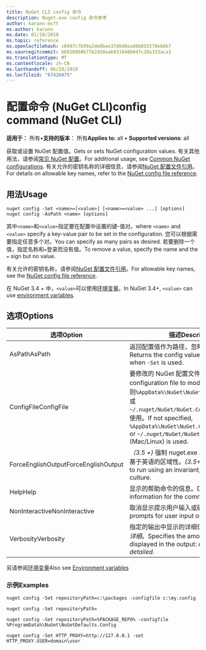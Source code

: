 ```yaml
---
title: NuGet CLI config 命令
description: Nuget.exe config 命令参考
author: karann-msft
ms.author: karann
ms.date: 01/18/2018
ms.topic: reference
ms.openlocfilehash: c0497c7b99a2de6bee37d6d0ead8b055578e60b7
ms.sourcegitcommit: b6810860b77b2d50aab031040b047c20a333aca3
ms.translationtype: MT
ms.contentlocale: zh-CN
ms.lasthandoff: 06/28/2019
ms.locfileid: "67426075"
---
```

# <a name="config-command-nuget-cli"></a><span data-ttu-id="661ea-103">配置命令 (NuGet CLI)</span><span class="sxs-lookup"><span data-stu-id="661ea-103">config command (NuGet CLI)</span></span>

<span data-ttu-id="661ea-104">**适用于：** 所有&bullet;**支持的版本**： 所有</span><span class="sxs-lookup"><span data-stu-id="661ea-104">**Applies to:** all &bullet; **Supported versions**: all</span></span>

<span data-ttu-id="661ea-105">获取或设置 NuGet 配置值。</span><span class="sxs-lookup"><span data-stu-id="661ea-105">Gets or sets NuGet configuration values.</span></span> <span data-ttu-id="661ea-106">有关其他用法，请参阅[常见 NuGet 配置](../consume-packages/configuring-nuget-behavior.md)。</span><span class="sxs-lookup"><span data-stu-id="661ea-106">For additional usage, see [Common NuGet configurations](../consume-packages/configuring-nuget-behavior.md).</span></span> <span data-ttu-id="661ea-107">有关允许的密钥名称的详细信息，请参阅[NuGet 配置文件引用](../reference/nuget-config-file.md)。</span><span class="sxs-lookup"><span data-stu-id="661ea-107">For details on allowable key names, refer to the [NuGet config file reference](../reference/nuget-config-file.md).</span></span>

## <a name="usage"></a><span data-ttu-id="661ea-108">用法</span><span class="sxs-lookup"><span data-stu-id="661ea-108">Usage</span></span>

```cli
nuget config -Set <name>=[<value>] [<name>=<value> ...] [options]
nuget config -AsPath <name> [options]
```

<span data-ttu-id="661ea-109">其中`<name>`和`<value>`指定要在配置中设置的键-值对。</span><span class="sxs-lookup"><span data-stu-id="661ea-109">where `<name>` and `<value>` specify a key-value pair to be set in the configuration.</span></span> <span data-ttu-id="661ea-110">您可以根据需要指定任意多个对。</span><span class="sxs-lookup"><span data-stu-id="661ea-110">You can specify as many pairs as desired.</span></span> <span data-ttu-id="661ea-111">若要删除一个值，指定名称和`=`登录而没有值。</span><span class="sxs-lookup"><span data-stu-id="661ea-111">To remove a value, specify the name and the `=` sign but no value.</span></span>

<span data-ttu-id="661ea-112">有关允许的密钥名称，请参阅[NuGet 配置文件引用](../reference/nuget-config-file.md)。</span><span class="sxs-lookup"><span data-stu-id="661ea-112">For allowable key names, see the [NuGet config file reference](../reference/nuget-config-file.md).</span></span>

<span data-ttu-id="661ea-113">在 NuGet 3.4 + 中，`<value>`可以使用[环境变量](cli-ref-environment-variables.md)。</span><span class="sxs-lookup"><span data-stu-id="661ea-113">In NuGet 3.4+, `<value>` can use [environment variables](cli-ref-environment-variables.md).</span></span>

## <a name="options"></a><span data-ttu-id="661ea-114">选项</span><span class="sxs-lookup"><span data-stu-id="661ea-114">Options</span></span>

| <span data-ttu-id="661ea-115">选项</span><span class="sxs-lookup"><span data-stu-id="661ea-115">Option</span></span> | <span data-ttu-id="661ea-116">描述</span><span class="sxs-lookup"><span data-stu-id="661ea-116">Description</span></span> |
| --- | --- |
| <span data-ttu-id="661ea-117">AsPath</span><span class="sxs-lookup"><span data-stu-id="661ea-117">AsPath</span></span> | <span data-ttu-id="661ea-118">返回配置值作为路径，忽略时`-Set`使用。</span><span class="sxs-lookup"><span data-stu-id="661ea-118">Returns the config value as a path, ignored when `-Set` is used.</span></span> |
| <span data-ttu-id="661ea-119">ConfigFile</span><span class="sxs-lookup"><span data-stu-id="661ea-119">ConfigFile</span></span> | <span data-ttu-id="661ea-120">要修改的 NuGet 配置文件。</span><span class="sxs-lookup"><span data-stu-id="661ea-120">The NuGet configuration file to modify.</span></span> <span data-ttu-id="661ea-121">如果未指定，否则`%AppData%\NuGet\NuGet.Config`(Windows) 或`~/.nuget/NuGet/NuGet.Config`(Mac/Linux) 使用。</span><span class="sxs-lookup"><span data-stu-id="661ea-121">If not specified, `%AppData%\NuGet\NuGet.Config` (Windows) or `~/.nuget/NuGet/NuGet.Config` (Mac/Linux) is used.</span></span>|
| <span data-ttu-id="661ea-122">ForceEnglishOutput</span><span class="sxs-lookup"><span data-stu-id="661ea-122">ForceEnglishOutput</span></span> | <span data-ttu-id="661ea-123">*（3.5 +)* 强制 nuget.exe 以运行使用固定的、 基于英语的区域性。</span><span class="sxs-lookup"><span data-stu-id="661ea-123">*(3.5+)* Forces nuget.exe to run using an invariant, English-based culture.</span></span> |
| <span data-ttu-id="661ea-124">Help</span><span class="sxs-lookup"><span data-stu-id="661ea-124">Help</span></span> | <span data-ttu-id="661ea-125">显示的帮助命令的信息。</span><span class="sxs-lookup"><span data-stu-id="661ea-125">Displays help information for the command.</span></span> |
| <span data-ttu-id="661ea-126">NonInteractive</span><span class="sxs-lookup"><span data-stu-id="661ea-126">NonInteractive</span></span> | <span data-ttu-id="661ea-127">取消显示提示用户输入或确认。</span><span class="sxs-lookup"><span data-stu-id="661ea-127">Suppresses prompts for user input or confirmations.</span></span> |
| <span data-ttu-id="661ea-128">Verbosity</span><span class="sxs-lookup"><span data-stu-id="661ea-128">Verbosity</span></span> | <span data-ttu-id="661ea-129">指定的输出中显示的详细信息：*正常*，*静默*，*详细*。</span><span class="sxs-lookup"><span data-stu-id="661ea-129">Specifies the amount of detail displayed in the output: *normal*, *quiet*, *detailed*.</span></span> |

<span data-ttu-id="661ea-130">另请参阅[环境变量](cli-ref-environment-variables.md)</span><span class="sxs-lookup"><span data-stu-id="661ea-130">Also see [Environment variables](cli-ref-environment-variables.md)</span></span>

### <a name="examples"></a><span data-ttu-id="661ea-131">示例</span><span class="sxs-lookup"><span data-stu-id="661ea-131">Examples</span></span>

```cli
nuget config -Set repositoryPath=c:\packages -configfile c:\my.config

nuget config -Set repositoryPath=

nuget config -Set repositoryPath=%PACKAGE_REPO% -configfile %ProgramData%\NuGet\NuGetDefaults.Config

nuget config -Set HTTP_PROXY=http://127.0.0.1 -set HTTP_PROXY.USER=domain\user
```
